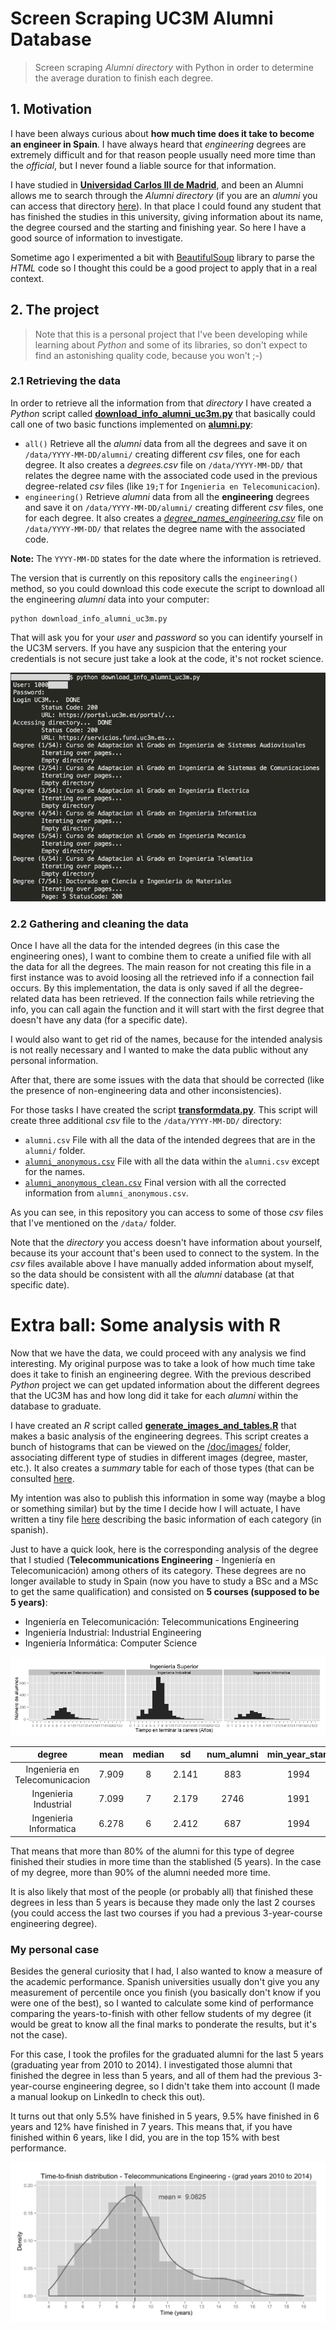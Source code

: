# Screen Scraping UC3M Alumni Database

> Screen scraping *Alumni directory* with Python in order to determine the average duration to finish each degree.

## 1. Motivation

I have been always curious about **how much time does it take to become an engineer in Spain**. I have always heard that *engineering* degrees are extremely difficult and for that reason people usually need more time than the *official*, but I never found a liable source for that information.

I have studied in [**Universidad Carlos III de Madrid**](http://www.uc3m.es), and been an Alumni allows me to search through the *Alumni directory* (if you are an *alumni* you can access that directory [here](http://portal.uc3m.es/portal/page/portal/antiguos_alumnos/directorio)). In that place I could found any student that has finished the studies in this university, giving information about its name, the degree coursed and the starting and finishing year. So here I have a good source of information to investigate.

Sometime ago I experimented a bit with [BeautifulSoup](http://www.crummy.com/software/BeautifulSoup/bs4/doc/) library to parse the *HTML* code so I thought this could be a good project to apply that in a real context.

## 2. The project

> Note that this is a personal project that I've been developing while learning about *Python* and some of its libraries, so don't expect to find an astonishing quality code, because you won't ;-)

### 2.1 Retrieving the data

In order to retrieve all the information from that *directory* I have created a *Python* script called [**download_info_alumni_uc3m.py**](./src/download_info_alumni_uc3m.py) that basically could call one of two basic functions implemented on [**alumni.py**](./src/alumni.py):

- `all()` Retrieve all the *alumni* data from all the degrees and save it on `/data/YYYY-MM-DD/alumni/` creating different *csv* files, one for each degree. It also creates a *degrees.csv* file on `/data/YYYY-MM-DD/` that relates the degree name with the associated code used in the previous degree-related *csv* files (like `19;T` for `Ingenieria en Telecomunicacion`).
- `engineering()` Retrieve *alumni* data from all the **engineering** degrees and save it on `/data/YYYY-MM-DD/alumni/` creating different *csv* files, one for each degree. It also creates a [*degree_names_engineering.csv*](./data/2015-07-29/degree_names_engineering.csv) file on `/data/YYYY-MM-DD/` that relates the degree name with the associated code.

**Note:** The `YYYY-MM-DD` states for the date where the information is retrieved.

The version that is currently on this repository calls the `engineering()` method, so you could download this code execute the script to download all the engineering *alumni* data into your computer:

``` 
python download_info_alumni_uc3m.py
```

That will ask you for your *user* and *password* so you can identify yourself in the UC3M servers. If you have any suspicion that the entering your credentials is not secure just take a look at the code, it's not rocket science.

![Executing script](./doc/images/screenshot01.png)

### 2.2 Gathering and cleaning the data

Once I have all the data for the intended degrees (in this case the engineering ones), I want to combine them to create a unified file with all the data for all the degrees. The main reason for not creating this file in a first instance was to avoid loosing all the retrieved info if a connection fail occurs. By this implementation, the data is only saved if all the degree-related data has been retrieved. If the connection fails while retrieving the info, you can call again the function and it will start with the first degree that doesn't have any data (for a specific date).

I would also want to get rid of the names, because for the intended analysis is not really necessary and I wanted to make the data public without any personal information. 

After that, there are some issues with the data that should be corrected (like the presence of non-engineering data and other inconsistencies).

For those tasks I have created the script [**transformdata.py**](./src/transformdata.py). This script will create three additional *csv* file to the `/data/YYYY-MM-DD/` directory:

- `alumni.csv` File with all the data of the intended degrees that are in the `alumni/` folder.
- [`alumni_anonymous.csv`](./data/2015-07-29/alumni_anonymous.csv) File with all the data within the `alumni.csv` except for the names.
- [`alumni_anonymous_clean.csv`](./data/2015-07-29/alumni_anonymous_clean.csv) Final version with all the corrected information from `alumni_anonymous.csv`.

As you can see, in this repository you can access to some of those *csv* files that I've mentioned on the `/data/` folder. 

Note that the *directory* you access doesn't have information about yourself, because its your account that's been used to connect to the system. In the *csv* files available above I have manually added information about myself, so the data should be consistent with all the *alumni* database (at that specific date).

# Extra ball: Some analysis with R

Now that we have the data, we could proceed with any analysis we find interesting. My original purpose was to take a look of how much time take does it take to finish an engineering degree. With the previous described *Python* project we can get updated information about the different degrees that the UC3M has and how long did it take for each *alumni* within the database to graduate.

I have created an *R* script called [**generate_images_and_tables.R**](./src/generate_images_and_tables.R) that makes a basic analysis of the engineering degrees. This script creates a bunch of histograms that can be viewed on the [/doc/images/](./doc/images/) folder, associating different type of studies in different images (degree, master, etc.). It also creates a *summary* table for each of those types (that can be consulted [here](./doc/tables.md).

My intention was also to publish this information in some way (maybe a blog or something similar) but by the time I decide how I will actuate, I have written a tiny file [here](./doc/doc.md) describing the basic information of each category (in spanish).

Just to have a quick look, here is the corresponding analysis of the degree that I studied (**Telecommunications Engineering** - Ingeniería en Telecomunicación) among others of its category. These degrees are no longer available to study in Spain (now you have to study a BSc and a MSc to get the same qualification) and consisted on **5 courses (supposed to be 5 years)**:

- Ingeniería en Telecomunicación: Telecommunications Engineering
- Ingeniería Industrial: Industrial Engineering
- Ingeniería Informática: Computer Science

![Ingenieria Superior](./doc/images/superior.png)

|             degree             | mean  | median |  sd   | num_alumni | min_year_start | max_year_finish | 
| :----------------------------: | :---: | :----: | :---: | :--------: | :------------: | :-------------: | 
| Ingenieria en Telecomunicacion | 7.909 |   8    | 2.141 |    883     |      1994      |      2015       | 
|     Ingenieria Industrial      | 7.099 |   7    | 2.179 |    2746    |      1991      |      2015       | 
|     Ingenieria Informatica     | 6.278 |   6    | 2.412 |    687     |      1994      |      2015       | 

That means that more than 80% of the alumni for this type of degree finished their studies in more time than the stablished (5 years). In the case of my degree, more than 90% of the alumni needed more time.

It is also likely that most of the people (or probably all) that finished these degrees in less than 5 years is because they made only the last 2 courses (you could access the last two courses if you had a previous 3-year-course engineering degree).

### My personal case

Besides the general curiosity that I had, I also wanted to know a measure of the academic performance. Spanish universities usually don't give you any measurement of percentile once you finish (you basically don't know if you were one of the best), so I wanted to calculate some kind of performance comparing the years-to-finish with other fellow students of my degree (it would be great to know all the final marks to ponderate the results, but it's not the case).

For this case, I took the profiles for the graduated alumni for the last 5 years (graduating year from 2010 to 2014). I investigated those alumni that finished the degree in less than 5 years, and all of them had the previous 3-year-course engineering degree, so I didn't take them into account (I made a manual lookup on LinkedIn to check this out).

It turns out that only 5.5% have finished in 5 years, 9.5% have finished in 6 years and 12% have finished in 7 years. This means that, if you have finished within 6 years, like I did, you are in the top 15% with best performance.

![My cohort](./doc/images/teleco_cohort.png)